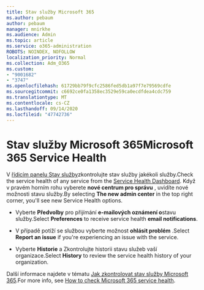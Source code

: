 ```yaml
---
title: Stav služby Microsoft 365
ms.author: pebaum
author: pebaum
manager: mnirkhe
ms.audience: Admin
ms.topic: article
ms.service: o365-administration
ROBOTS: NOINDEX, NOFOLLOW
localization_priority: Normal
ms.collection: Adm_O365
ms.custom:
- "9001682"
- "3747"
ms.openlocfilehash: 61729bb79f9cfc2586fed5db1a97f7e79569cdfe
ms.sourcegitcommit: c6692ce0fa1358ec3529e59ca0ecdfdea4cdc759
ms.translationtype: MT
ms.contentlocale: cs-CZ
ms.lasthandoff: 09/14/2020
ms.locfileid: "47742736"
---
```

# <a name="microsoft-365-service-health"></a><span data-ttu-id="525ce-102">Stav služby Microsoft 365</span><span class="sxs-lookup"><span data-stu-id="525ce-102">Microsoft 365 Service Health</span></span>


<span data-ttu-id="525ce-103">V [řídicím panelu Stav služby](https://admin.microsoft.com/Adminportal/Home?source=applauncher#/servicehealth)zkontrolujte stav služby jakékoli služby.</span><span class="sxs-lookup"><span data-stu-id="525ce-103">Check the service health of any service from the [Service Health Dashboard](https://admin.microsoft.com/Adminportal/Home?source=applauncher#/servicehealth).</span></span> <span data-ttu-id="525ce-104">Když v pravém horním rohu vyberete **nové centrum pro správu** , uvidíte nové možnosti stavu služby.</span><span class="sxs-lookup"><span data-stu-id="525ce-104">By selecting **The new admin center** in the top right corner, you'll see new Service Health options.</span></span>

- <span data-ttu-id="525ce-105">Vyberte **Předvolby** pro přijímání **e-mailových oznámení o**stavu služby.</span><span class="sxs-lookup"><span data-stu-id="525ce-105">Select **Preferences** to receive service health **email notifications**.</span></span>

- <span data-ttu-id="525ce-106">V případě potíží se službou vyberte možnost **ohlásit problém** .</span><span class="sxs-lookup"><span data-stu-id="525ce-106">Select **Report an issue** if you're experiencing an issue with the service.</span></span>

- <span data-ttu-id="525ce-107">Vyberte **Historie** a Zkontrolujte historii stavu služeb vaší organizace.</span><span class="sxs-lookup"><span data-stu-id="525ce-107">Select **History** to review the service health history of your organization.</span></span> 

<span data-ttu-id="525ce-108">Další informace najdete v tématu [Jak zkontrolovat stav služby Microsoft 365](https://docs.microsoft.com/office365/enterprise/view-service-health).</span><span class="sxs-lookup"><span data-stu-id="525ce-108">For more info, see [How to check Microsoft 365 service health](https://docs.microsoft.com/office365/enterprise/view-service-health).</span></span> 